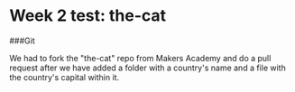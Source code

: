 Week 2 test: the-cat
=======
###Git

We had to fork the "the-cat" repo from Makers Academy and do a pull request after we have added a folder with a country's name and a file with the country's capital within it.
